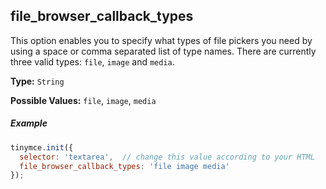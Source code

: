 ## file_browser_callback_types

This option enables you to specify what types of file pickers you need by using a space or comma separated list of type names. There are currently three valid types: `file`, `image` and `media`.

**Type:** `String`

**Possible Values:** `file`, `image`, `media`

##### Example

```js
tinymce.init({
  selector: 'textarea',  // change this value according to your HTML
  file_browser_callback_types: 'file image media'
});
```
